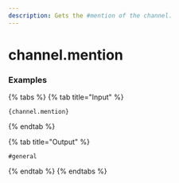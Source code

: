 ```yaml
---
description: Gets the #mention of the channel.
---
```


# channel.mention <channel>

### Examples

{% tabs %}
{% tab title="Input" %}
```text
{channel.mention}
```
{% endtab %}

{% tab title="Output" %}
```text
#general
```
{% endtab %}
{% endtabs %}